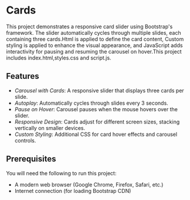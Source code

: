 # Cards
This project demonstrates a responsive card slider using Bootstrap's framework. The slider automatically cycles through multiple slides, each containing three cards.Html is applied to define the card content, Custom styling is applied to enhance the visual appearance, and JavaScript adds interactivity for pausing and resuming the carousel on hover.This project includes index.html,styles.css and script.js.

## Features

- *Carousel with Cards*: A responsive slider that displays three cards per slide.
- *Autoplay*: Automatically cycles through slides every 3 seconds.
- *Pause on Hover*: Carousel pauses when the mouse hovers over the slider.
- *Responsive Design*: Cards adjust for different screen sizes, stacking vertically on smaller devices.
- *Custom Styling*: Additional CSS for card hover effects and carousel controls.

## Prerequisites

You will need the following to run this project:
- A modern web browser (Google Chrome, Firefox, Safari, etc.)
- Internet connection (for loading Bootstrap CDN)
